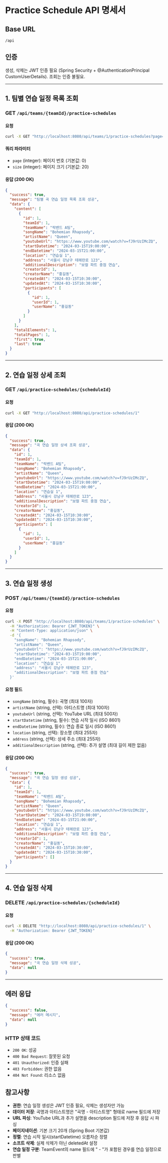 # Practice Schedule API 명세서

## Base URL
`/api`

## 인증
생성, 삭제는 JWT 인증 필요 (Spring Security + @AuthenticationPrincipal CustomUserDetails). 조회는 인증 불필요.

---

## 1. 팀별 연습 일정 목록 조회
### GET `/api/teams/{teamId}/practice-schedules`

#### 요청
```bash
curl -X GET "http://localhost:8080/api/teams/1/practice-schedules?page=0&size=20"
```

#### 쿼리 파라미터
- `page` (integer): 페이지 번호 (기본값: 0)
- `size` (integer): 페이지 크기 (기본값: 20)

#### 응답 (200 OK)
```json
{
  "success": true,
  "message": "팀별 곡 연습 일정 목록 조회 성공",
  "data": {
    "content": [
      {
        "id": 1,
        "teamId": 1,
        "teamName": "락밴드 A팀",
        "songName": "Bohemian Rhapsody",
        "artistName": "Queen",
        "youtubeUrl": "https://www.youtube.com/watch?v=fJ9rUzIMcZQ",
        "startDatetime": "2024-03-15T19:00:00",
        "endDatetime": "2024-03-15T21:00:00",
        "location": "연습실 1",
        "address": "서울시 강남구 테헤란로 123",
        "additionalDescription": "보컬 파트 중점 연습",
        "creatorId": 1,
        "creatorName": "홍길동",
        "createdAt": "2024-03-15T10:30:00",
        "updatedAt": "2024-03-15T10:30:00",
        "participants": [
          {
            "id": 1,
            "userId": 1,
            "userName": "홍길동"
          }
        ]
      }
    ],
    "totalElements": 1,
    "totalPages": 1,
    "first": true,
    "last": true
  }
}
```

---

## 2. 연습 일정 상세 조회
### GET `/api/practice-schedules/{scheduleId}`

#### 요청
```bash
curl -X GET "http://localhost:8080/api/practice-schedules/1"
```

#### 응답 (200 OK)
```json
{
  "success": true,
  "message": "곡 연습 일정 상세 조회 성공",
  "data": {
    "id": 1,
    "teamId": 1,
    "teamName": "락밴드 A팀",
    "songName": "Bohemian Rhapsody",
    "artistName": "Queen",
    "youtubeUrl": "https://www.youtube.com/watch?v=fJ9rUzIMcZQ",
    "startDatetime": "2024-03-15T19:00:00",
    "endDatetime": "2024-03-15T21:00:00",
    "location": "연습실 1",
    "address": "서울시 강남구 테헤란로 123",
    "additionalDescription": "보컬 파트 중점 연습",
    "creatorId": 1,
    "creatorName": "홍길동",
    "createdAt": "2024-03-15T10:30:00",
    "updatedAt": "2024-03-15T10:30:00",
    "participants": [
      {
        "id": 1,
        "userId": 1,
        "userName": "홍길동"
      }
    ]
  }
}
```

---

## 3. 연습 일정 생성
### POST `/api/teams/{teamId}/practice-schedules`

#### 요청
```bash
curl -X POST "http://localhost:8080/api/teams/1/practice-schedules" \
  -H "Authorization: Bearer {JWT_TOKEN}" \
  -H "Content-Type: application/json" \
  -d '{
    "songName": "Bohemian Rhapsody",
    "artistName": "Queen",
    "youtubeUrl": "https://www.youtube.com/watch?v=fJ9rUzIMcZQ",
    "startDatetime": "2024-03-15T19:00:00",
    "endDatetime": "2024-03-15T21:00:00",
    "location": "연습실 1",
    "address": "서울시 강남구 테헤란로 123",
    "additionalDescription": "보컬 파트 중점 연습"
  }'
```

#### 요청 필드
- `songName` (string, 필수): 곡명 (최대 100자)
- `artistName` (string, 선택): 아티스트명 (최대 100자)
- `youtubeUrl` (string, 선택): YouTube URL (최대 500자)
- `startDatetime` (string, 필수): 연습 시작 일시 (ISO 8601)
- `endDatetime` (string, 필수): 연습 종료 일시 (ISO 8601)
- `location` (string, 선택): 장소명 (최대 255자)
- `address` (string, 선택): 상세 주소 (최대 255자)
- `additionalDescription` (string, 선택): 추가 설명 (최대 길이 제한 없음)

#### 응답 (200 OK)
```json
{
  "success": true,
  "message": "곡 연습 일정 생성 성공",
  "data": {
    "id": 1,
    "teamId": 1,
    "teamName": "락밴드 A팀",
    "songName": "Bohemian Rhapsody",
    "artistName": "Queen",
    "youtubeUrl": "https://www.youtube.com/watch?v=fJ9rUzIMcZQ",
    "startDatetime": "2024-03-15T19:00:00",
    "endDatetime": "2024-03-15T21:00:00",
    "location": "연습실 1",
    "address": "서울시 강남구 테헤란로 123",
    "additionalDescription": "보컬 파트 중점 연습",
    "creatorId": 1,
    "creatorName": "홍길동",
    "createdAt": "2024-03-15T10:30:00",
    "updatedAt": "2024-03-15T10:30:00",
    "participants": []
  }
}
```

---

## 4. 연습 일정 삭제
### DELETE `/api/practice-schedules/{scheduleId}`

#### 요청
```bash
curl -X DELETE "http://localhost:8080/api/practice-schedules/1" \
  -H "Authorization: Bearer {JWT_TOKEN}"
```

#### 응답 (200 OK)
```json
{
  "success": true,
  "message": "곡 연습 일정 삭제 성공",
  "data": null
}
```

---

## 에러 응답
```json
{
  "success": false,
  "message": "에러 메시지",
  "data": null
}
```

### HTTP 상태 코드
- `200 OK`: 성공
- `400 Bad Request`: 잘못된 요청
- `401 Unauthorized`: 인증 실패
- `403 Forbidden`: 권한 없음
- `404 Not Found`: 리소스 없음

## 참고사항
- **권한**: 연습 일정 생성은 JWT 인증 필요, 삭제는 생성자만 가능
- **데이터 저장**: 곡명과 아티스트명은 "곡명 - 아티스트명" 형태로 name 필드에 저장
- **URL 파싱**: YouTube URL과 추가 설명을 description 필드에 저장 후 응답 시 파싱
- **페이지네이션**: 기본 크기 20개 (Spring Boot 기본값)
- **정렬**: 연습 시작 일시(startDatetime) 오름차순 정렬
- **소프트 삭제**: 실제 삭제가 아닌 deletedAt 설정
- **연습 일정 구분**: TeamEvent의 name 필드에 " - "가 포함된 경우를 연습 일정으로 판별
